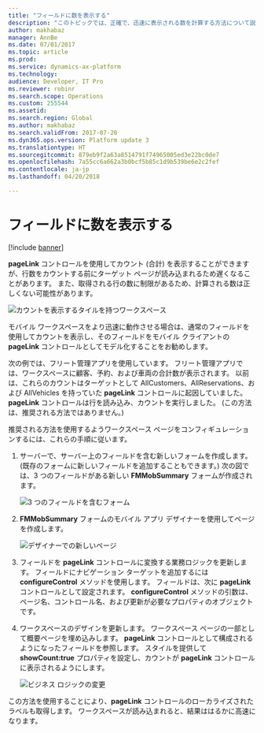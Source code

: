 ```yaml
---
title: "フィールドに数を表示する"
description: "このトピックでは、正確で、迅速に表示される数を計算する方法について説明します。"
author: makhabaz
manager: AnnBe
ms.date: 07/01/2017
ms.topic: article
ms.prod: 
ms.service: dynamics-ax-platform
ms.technology: 
audience: Developer, IT Pro
ms.reviewer: robinr
ms.search.scope: Operations
ms.custom: 255544
ms.assetid: 
ms.search.region: Global
ms.author: makhabaz
ms.search.validFrom: 2017-07-20
ms.dyn365.ops.version: Platform update 3
ms.translationtype: HT
ms.sourcegitcommit: 879eb9f2a63a8514791f74965005ed3e22bc0de7
ms.openlocfilehash: 7a55cc6a662a3b0bcf5b85c1d9b539be6e2c2fef
ms.contentlocale: ja-jp
ms.lasthandoff: 04/20/2018

---
```


# <a name="display-a-count-in-a-field"></a>フィールドに数を表示する

[!include [banner](../../../includes/banner.md)]

**pageLink** コントロールを使用してカウント (合計) を表示することができますが、行数をカウントする前にターゲット ページが読み込まれるため遅くなることがあります。 また、取得される行の数に制限があるため、計算される数は正しくない可能性があります。

![カウントを表示するタイルを持つワークスペース](media/optimizing-workspace/Tiles_Original.png)

モバイル ワークスペースをより迅速に動作させる場合は、通常のフィールドを使用してカウントを表示し、そのフィールドをモバイル クライアントの **pageLink** コントロールとしてモデル化することをお勧めします。

次の例では、フリート管理アプリを使用しています。 フリート管理アプリでは、ワークスペースに顧客、予約、および車両の合計数が表示されます。 以前は、これらのカウントはターゲットとして AllCustomers、AllReservations、および AllVehicles を持っていた **pageLink** コントロールに起因していました。 **pageLink** コントロールは行を読み込み、カウントを実行しました。 (この方法は、推奨される方法ではありません。)

推奨される方法を使用するようワークスペース ページをコンフィギュレーションするには、これらの手順に従います。

1. サーバーで、サーバー上のフィールドを含む新しいフォームを作成します。 (既存のフォームに新しいフィールドを追加することもできます。) 次の図では、3 つのフィールドがある新しい **FMMobSummary** フォームが作成されます。

    ![3 つのフィールドを含むフォーム](media/optimizing-workspace/FMMobSummary.png)

2. **FMMobSummary** フォームのモバイル アプリ デザイナーを使用してページを作成します。

    ![デザイナーでの新しいページ](media/optimizing-workspace/NewPageInDesigner.png)

3. フィールドを **pageLink** コントロールに変換する業務ロジックを更新します。 フィールドにナビゲーション ターゲットを追加するには **configureControl** メソッドを使用します。 フィールドは、次に **pageLink** コントロールとして設定されます。 **configureControl** メソッドの引数は、ページ名、コントロール名、および更新が必要なプロパティのオブジェクトです。
4. ワークスペースのデザインを更新します。 ワークスペース ページの一部として概要ページを埋め込みします。 **pageLink** コントロールとして構成されるようになったフィールドを参照します。 スタイルを提供して **showCount:true** プロパティを設定し、カウントが **pageLink** コントロールに表示されるようにします。

    ![ビジネス ロジックの変更](media/optimizing-workspace/ChangesToBL.png)

この方法を使用することにより、**pageLink** コントロールのローカライズされたラベルも取得します。 ワークスペースが読み込まれると、結果ははるかに高速になります。


